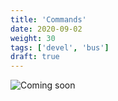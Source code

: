 ```yaml
---
title: 'Commands'
date: 2020-09-02
weight: 30
tags: ['devel', 'bus']
draft: true
---
```


![Coming soon](/img/coming-soon.png)
